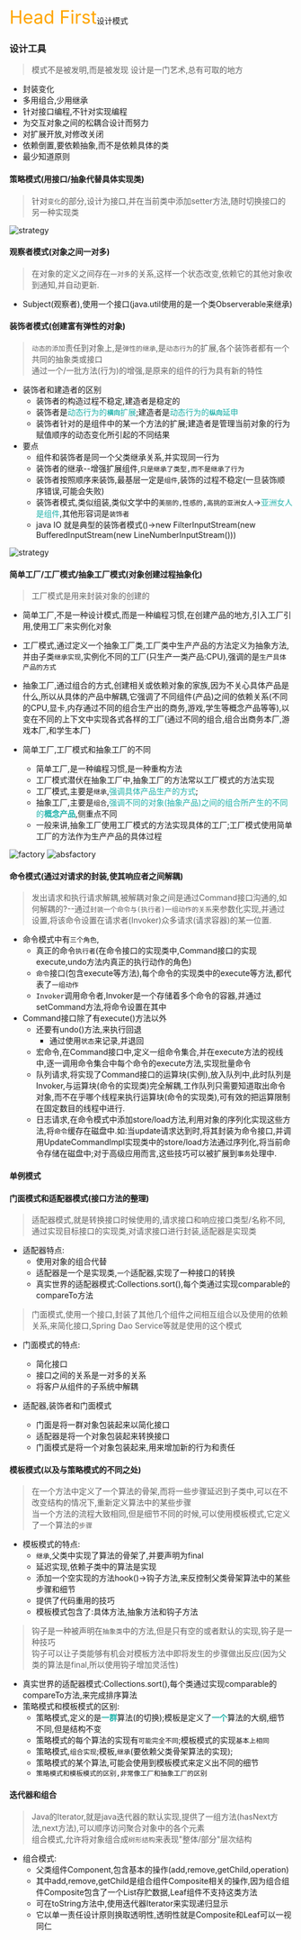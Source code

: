 <font size=6 color=orange>Head First</font>设计模式
### 设计工具
> 模式不是被发明,而是被发现
> 设计是一门艺术,总有可取的地方
* 封装变化
* 多用组合,少用继承
* 针对接口编程,不针对实现编程
* 为交互对象之间的松耦合设计而努力
* 对扩展开放,对修改关闭
* 依赖倒置,要依赖抽象,而不是依赖具体的类
* 最少知道原则
  
#### 策略模式(用接口/抽象代替具体实现类)
> 针对`变化`的部分,设计为接口,并在当前类中添加setter方法,随时切换接口的另一种实现类

![strategy](../Images/strategypattern.png)

#### 观察者模式(对象之间一对多)
> 在对象的定义之间存在`一对多`的关系,这样一个状态改变,依赖它的其他对象收到通知,并自动更新.
* Subject(观察者),使用一个接口(java.util使用的是一个类Observerable来继承)

#### 装饰者模式(创建富有弹性的对象)
> `动态的添加`责任到对象上,是`弹性的继承`,是`动态行为`的扩展,各个装饰者都有一个共同的抽象类或接口  
> 通过一个/一批方法(行为)的增强,是原来的组件的行为具有新的特性

* 装饰者和建造者的区别
  * 装饰者的构造过程不稳定,建造者是稳定的
  * 装饰者是<font color=LightSeaGreen>动态行为的<b>`横向`</b>扩展</font>;建造者是<font color=LightSeaGreen>动态行为的<b>`纵向`</b>延申</font>
  * 装饰者针对的是组件中的某一个方法的扩展;建造者是管理当前对象的行为赋值顺序的动态变化所引起的不同结果
* 要点
  * 组件和装饰者是同一个父类继承关系,并实现同一行为
  * 装饰者的继承--增强扩展组件,`只是继承了类型,而不是继承了行为`
  * 装饰者按照顺序来装饰,最基层一定是`组件`,装饰的过程不稳定(一旦装饰顺序错误,可能会失败)
  * 装饰者模式,类似组装,类似文学中的`美丽的,性感的,高挑的亚洲女人`-><font color=LightSeaGreen>亚洲女人是组件</font>,其他形容词是`装饰者`
  * java IO 就是典型的装饰者模式()->new FilterInputStream(new BufferedInputStream(new LineNumberInputStream()))

![strategy](../Images/decorationpattern.png)

#### 简单工厂/工厂模式/抽象工厂模式(对象创建过程抽象化)
> 工厂模式是用来封装对象的创建的

* 简单工厂,不是一种设计模式,而是一种编程习惯,在创建产品的地方,引入工厂引用,使用工厂来实例化对象 
* 工厂模式,通过定义一个抽象工厂类,工厂类中生产产品的方法定义为抽象方法,并由子类`继承实现`,实例化不同的工厂(只生产一类产品:CPU),强调的是`生产具体产品的方式`
* 抽象工厂,通过组合的方式,创建相关或依赖对象的家族,因为不关心具体产品是什么,所以从具体的产品中解耦,它强调了不同组件(产品)之间的依赖关系(不同的CPU,显卡,内存通过不同的组合生产出的商务,游戏,学生等概念产品等等),以变在不同的上下文中实现各式各样的工厂(通过不同的组合,组合出商务本厂,游戏本厂,和学生本厂)

* 简单工厂,工厂模式和抽象工厂的不同
  * 简单工厂,是一种编程习惯,是一种重构方法
  * 工厂模式潜伏在抽象工厂中,抽象工厂的方法常以工厂模式的方法实现
  * 工厂模式,主要是`继承`,<font color=LightSeaGreen>强调具体产品生产的方式</font>;
  * 抽象工厂,主要是`组合`,<font color=LightSeaGreen>强调不同的对象(抽象产品)之间的组合所产生的不同的<b>概念产品</b></font>,侧重点不同
  * 一般来讲,抽象工厂使用工厂模式的方法实现具体的工厂;工厂模式使用简单工厂的方法作为生产产品的具体过程

![factory](../Images/factory.png)
![absfactory](../Images/absfactory.png)

#### 命令模式(通过对请求的封装,使其响应者之间解耦)
> 发出请求和执行请求解耦,被解耦对象之间是通过Command接口沟通的,如何解耦的?--通过`封装一个命令与(执行者)一组动作的关系`来参数化实现,并通过设置,将该命令设置在请求者(Invoker)众多请求(请求容器)的某一位置.

* 命令模式中有`三个角色`,
  * 真正的命令`执行者`(在命令接口的实现类中,Command接口的实现execute,undo方法内真正的执行动作的角色)
  * `命令`接口(包含execute等方法),每个命令的实现类中的execute等方法,都代表了`一组动作`
  * `Invoker`调用命令者,Invoker是一个存储着多个命令的容器,并通过setCommand方法,将命令设置在其中
* Command接口除了有execute()方法以外
  * 还要有undo()方法,来执行回退
    * 通过使用`状态`来记录,并退回
  * 宏命令,在Command接口中,定义一组命令集合,并在execute方法的视线中,逐一调用命令集合中每个命令的execute方法,实现批量命令
  * 队列请求,将实现了Command接口的运算块(实例),放入队列中,此时队列是Invoker,与运算块(命令的实现类)完全解耦,工作队列只需要知道取出命令对象,而不在乎哪个线程来执行运算块(命令的实现类),可有效的把运算限制在固定数目的线程中进行.
  * 日志请求,在命令模式中添加store/load方法,利用对象的序列化实现这些方法,将`命令`缓存在磁盘中.如:当update请求达到时,将其封装为命令接口,并调用UpdateCommandImpl实现类中的store/load方法通过序列化,将当前命令存储在磁盘中;对于高级应用而言,这些技巧可以被扩展到`事务`处理中.


#### 单例模式

#### 门面模式和适配器模式(接口方法的整理)
> 适配器模式,就是转换接口时候使用的,请求接口和响应接口类型/名称不同,通过实现目标接口的实现类,对请求接口进行封装,适配器是实现类

* 适配器特点:
  * 使用对象的组合代替
  * 适配器是一个是实现类,`一个`适配器,实现了一种接口的转换
  * 真实世界的适配器模式:Collections.sort(),每个类通过实现comparable的compareTo方法
> 门面模式,使用一个接口,封装了其他几个组件之间相互组合以及使用的依赖关系,来简化接口,Spring Dao Service等就是使用的这个模式

* 门面模式的特点:
  * 简化接口
  * 接口之间的关系是一对多的关系
  * 将客户从组件的子系统中解耦  

* 适配器,装饰者和门面模式
  * 门面是将一群对象包装起来以简化接口
  * 适配器是将一个对象包装起来转换接口
  * 门面模式是将一个对象包装起来,用来增加新的行为和责任

#### 模板模式(以及与策略模式的不同之处)
> 在一个方法中定义了一个算法的骨架,而将一些步骤延迟到子类中,可以在不改变结构的情况下,重新定义算法中的某些步骤  
> 当一个方法的流程大致相同,但是细节不同的时候,可以使用模板模式,它定义了一个算法的`步骤`

* 模板模式的特点:
  * `继承`,父类中实现了算法的骨架了,并要声明为final
  * 延迟实现,依赖子类中的算法是实现
  * 添加一个空实现的方法hook()->钩子方法,来反控制父类骨架算法中的某些步骤和细节
  * 提供了代码重用的技巧
  * 模板模式包含了:具体方法,抽象方法和钩子方法
> 钩子是一种被声明在`抽象类`中的方法,但是只有空的或者默认的实现,钩子是一种技巧    
> 钩子可以让子类能够有机会对模板方法中即将发生的步骤做出反应(因为父类的算法是final,所以使用钩子增加灵活性)

* 真实世界的适配器模式:Collections.sort(),每个类通过实现comparable的compareTo方法,来完成排序算法
* 策略模式和模板模式的区别:
  * 策略模式,定义的是<font color=LightSeaGreen><b>一群</b></font>算法(的切换);模板是定义了<font color=LightSeaGreen><b>一个</b></font>算法的大纲,细节不同,但是结构不变
  * 策略模式的每个算法的实现有`可能完全不同`;模板模式的实现`基本上相同`
  * 策略模式,`组合实现`;模板,`继承`(要依赖父类骨架算法的实现);
  * 策略模式的某个算法,可能会使用到模板模式来定义出不同的细节
  * `策略模式和模板模式的区别,非常像工厂和抽象工厂的区别`

#### 迭代器和组合
> Java的Iterator,就是java迭代器的默认实现,提供了一组方法(hasNext方法,next方法),可以顺序访问聚合对象中的各个元素  
> 组合模式,允许将对象组合成`树形结构`来表现"整体/部分"层次结构

* 组合模式:
  * 父类组件Component,包含基本的操作(add,remove,getChild,operation)
  * 其中add,remove,getChild是组合组件Composite相关的操作,因为组合组件Composite包含了一个List<Component>存贮数据,Leaf组件不支持这类方法
  * 可在toString方法中,使用迭代器Iterator来实现递归显示
  * 它以单一责任设计原则换取透明性,透明性就是Composite和Leaf可以一视同仁